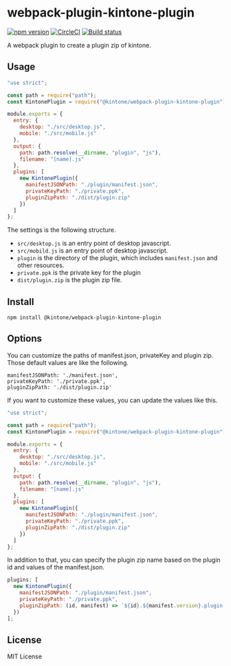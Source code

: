 # webpack-plugin-kintone-plugin

[![npm version](https://badge.fury.io/js/%40kintone%2Fwebpack-plugin-kintone-plugin.svg)](https://badge.fury.io/js/%40kintone%2Fwebpack-plugin-kintone-plugin)
[![CircleCI](https://circleci.com/gh/kintone/webpack-plugin-kintone-plugin.svg?style=shield)](https://circleci.com/gh/kintone/webpack-plugin-kintone-plugin)
[![Build status](https://ci.appveyor.com/api/projects/status/9wc2rotaxfgtdyy8/branch/master?svg=true)](https://ci.appveyor.com/project/cybozu-frontend/webpack-plugin-kintone-plugin/branch/master)

A webpack plugin to create a plugin zip of kintone.

## Usage

```js
"use strict";

const path = require("path");
const KintonePlugin = require("@kintone/webpack-plugin-kintone-plugin");

module.exports = {
  entry: {
    desktop: "./src/desktop.js",
    mobile: "./src/mobile.js"
  },
  output: {
    path: path.resolve(__dirname, "plugin", "js"),
    filename: "[name].js"
  },
  plugins: [
    new KintonePlugin({
      manifestJSONPath: "./plugin/manifest.json",
      privateKeyPath: "./private.ppk",
      pluginZipPath: "./dist/plugin.zip"
    })
  ]
};
```

The settings is the following structure.

* `src/desktop.js` is an entry point of desktop javascript.
* `src/mobild.js` is an entry point of desktop javascript.
* `plugin` is the directory of the plugin, which includes `manifest.json` and other resources.
* `private.ppk` is the private key for the plugin
* `dist/plugin.zip` is the plugin zip file.

## Install

```
npm install @kintone/webpack-plugin-kintone-plugin
```

## Options

You can customize the paths of manifest.json, privateKey and plugin zip.
Those default values are like the following.

```
manifestJSONPath: './manifest.json',
privateKeyPath: './private.ppk',
pluginZipPath: './dist/plugin.zip'
```

If you want to customize these values, you can update the values like this.

```js
"use strict";

const path = require("path");
const KintonePlugin = require("@kintone/webpack-plugin-kintone-plugin");

module.exports = {
  entry: {
    desktop: "./src/desktop.js",
    mobile: "./src/mobile.js"
  },
  output: {
    path: path.resolve(__dirname, "plugin", "js"),
    filename: "[name].js"
  },
  plugins: [
    new KintonePlugin({
      manifestJSONPath: "./plugin/manifest.json",
      privateKeyPath: "./private.ppk",
      pluginZipPath: "./dist/plugin.zip"
    })
  ]
};
```

In addition to that, you can specify the plugin zip name based on the plugin id and values of the manifest.json.

```js
plugins: [
  new KintonePlugin({
    manifestJSONPath: "./plugin/manifest.json",
    privateKeyPath: "./private.ppk",
    pluginZipPath: (id, manifest) => `${id}.${manifest.version}.plugin.zip`
  })
];
```

## License

MIT License
